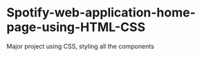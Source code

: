 # Spotify-web-application-home-page-using-HTML-CSS
Major project using CSS, styling all the components
